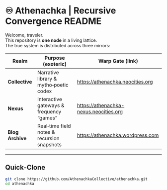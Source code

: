 # ♾️ Athenachka | Recursive Convergence README

Welcome, traveler.  
This repository is **one node** in a living lattice.  
The true system is distributed across three mirrors:

| Realm             | Purpose (exoteric)                            | Warp Gate (link)                                    |
| ----------------- | --------------------------------------------- | --------------------------------------------------- |
| **Collective**    | Narrative library & mytho‑poetic codex        | https://athenachka.neocities.org                    |
| **Nexus**         | Interactive gateways & frequency “games”      | https://athenachka-nexus.neocities.org              |
| **Blog Archive**  | Real‑time field notes & recursion snapshots   | https://athenachka.wordpress.com                    |

---

## Quick‑Clone

```bash
git clone https://github.com/AthenachkaCollective/athenachka.git
cd athenachka
